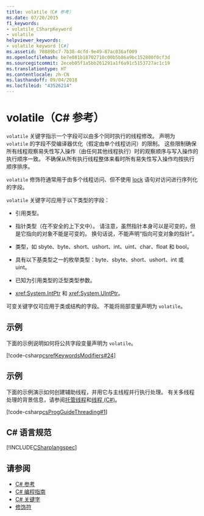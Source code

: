 ```yaml
---
title: volatile（C# 参考）
ms.date: 07/20/2015
f1_keywords:
- volatile_CSharpKeyword
- volatile
helpviewer_keywords:
- volatile keyword [C#]
ms.assetid: 78089bc7-7b38-4cfd-9e49-87ac036af009
ms.openlocfilehash: be7e081b18702710c00b5b86a9bc152800f0cf3d
ms.sourcegitcommit: 2eceb05f1a5bb261291a1f6a91c5153727ac1c19
ms.translationtype: HT
ms.contentlocale: zh-CN
ms.lasthandoff: 09/04/2018
ms.locfileid: "43526214"
---
```

# <a name="volatile-c-reference"></a>volatile（C# 参考）
`volatile` 关键字指示一个字段可以由多个同时执行的线程修改。 声明为 `volatile` 的字段不受编译器优化（假定由单个线程访问）的限制。 这些限制确保所有线程观察易失性写入操作（由任何其他线程执行）时的观察顺序与写入操作的执行顺序一致。 不确保从所有执行线程整体来看时所有易失性写入操作均按执行顺序排序。  
  
 `volatile` 修饰符通常用于由多个线程访问、但不使用 [lock](../../../csharp/language-reference/keywords/lock-statement.md) 语句对访问进行序列化的字段。  
  
 `volatile` 关键字可应用于以下类型的字段：  
  
-   引用类型。  
  
-   指针类型（在不安全的上下文中）。 请注意，虽然指针本身可以是可变的，但是它指向的对象不能是可变的。 换句话说，不能声明“指向可变对象的指针”。  
  
-   类型，如 sbyte、byte、short、ushort、int、uint、char、float 和 bool。  
  
-   具有以下基类型之一的枚举类型：byte、sbyte、short、ushort、int 或 uint。  
  
-   已知为引用类型的泛型类型参数。  
  
-   <xref:System.IntPtr> 和 <xref:System.UIntPtr>。  
  
 可变关键字仅可应用于类或结构的字段。 不能将局部变量声明为 `volatile`。  
  
## <a name="example"></a>示例  
 下面的示例说明如何将公共字段变量声明为 `volatile`。  
  
 [!code-csharp[csrefKeywordsModifiers#24](../../../csharp/language-reference/keywords/codesnippet/CSharp/volatile_1.cs)]  
  
## <a name="example"></a>示例  
 下面的示例演示如何创建辅助线程，并用它与主线程并行执行处理。 有关多线程处理的背景信息，请参阅[托管线程](../../../standard/threading/index.md)和[线程 (C#)](../../programming-guide/concepts/threading/index.md)。  
  
 [!code-csharp[csProgGuideThreading#1](../../../csharp/language-reference/keywords/codesnippet/CSharp/volatile_2.cs)]  
  
## <a name="c-language-specification"></a>C# 语言规范  
 [!INCLUDE[CSharplangspec](~/includes/csharplangspec-md.md)]  
  
## <a name="see-also"></a>请参阅

- [C# 参考](../../../csharp/language-reference/index.md)  
- [C# 编程指南](../../../csharp/programming-guide/index.md)  
- [C# 关键字](../../../csharp/language-reference/keywords/index.md)  
- [修饰符](../../../csharp/language-reference/keywords/modifiers.md)
